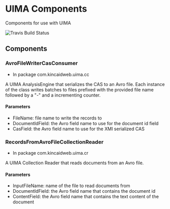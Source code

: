 # UIMA Components
Components for use with UIMA

![Travis Build Status](https://travis-ci.org/dkincaid/uima-components.svg?branch=develop)

## Components
### AvroFileWriterCasConsumer
- In package com.kincaidweb.uima.cc

A UIMA AnalysisEngine that serializes the CAS to an Avro file. Each instance of the class writes
batches to files prefixed with the provided file name followed by a "-" and a incrementing counter.

#### Parameters
- FileName: file name to write the records to
- DocumentIdField: the Avro field name to use for the document id field
- CasField: the Avro field name to use for the XMI serialized CAS

### RecordsFromAvroFileCollectionReader
- In package com.kincaidweb.uima.cr

A UIMA Collection Reader that reads documents from an Avro file. 

#### Parameters
- InputFileName: name of the file to read documents from
- DocumentIdField: the Avro field name that contains the document id
- ContentField: the Avro field name that contains the text content of the document
